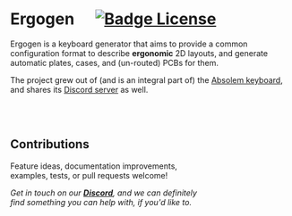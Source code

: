 
# Ergogen    [![Badge License]][License]

Ergogen is a keyboard generator that aims to provide a common configuration format to describe **ergonomic** 2D layouts, and generate automatic plates, cases, and (un-routed) PCBs for them.

The project grew out of (and is an integral part of) the [Absolem keyboard](https://zealot.hu/absolem), and shares its [Discord server](https://discord.gg/nbKcAZB) as well.

<br>
<br>

## Contributions

Feature ideas, documentation improvements, <br>
examples, tests, or pull requests welcome!

*Get in touch on our **[Discord]**, and we can definitely* <br>
*find something you can help with, if you'd like to.*

<br>

<!----------------------------------------------------------------------------->

[Badge License]: https://img.shields.io/badge/License-MIT-yellow.svg?style=for-the-badge

[Documentation]: https://docs.ergogen.xyz
[Discord]: https://discord.gg/nbKcAZB
[Demo]: https://ergogen.xyz

[License]: LICENSE

